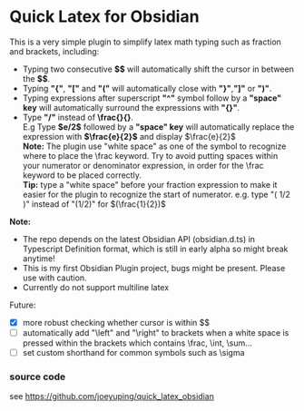 # Quick Latex for Obsidian

This is a very simple plugin to simplify latex math typing such as fraction and brackets, including:
* Typing two consecutive **\$\$** will automatically shift the cursor in between the **\$\$**.
* Typing **"{"**, **"["** and **"("** will automatically close with **"}"**,**"]"** or **")"**.
* Typing expressions after superscript **"^"** symbol follow by a **"space" key** will automatically surround the expressions with **"{}"**.
* Type **"/"** instead of **\frac{}{}**.  
  E.g Type **\$e/2\$** followed by a **"space" key** will automatically replace the expression with **\$\frac{e}{2}\$** and display $\frac{e}{2}$  
  **Note:** The plugin use "white space" as one of the symbol to recognize where to place the \frac keyword. Try to avoid putting spaces within your numerator or denominator expression, in order for the \frac keyword to be placed correctly.  
  **Tip:** type a "white space" before your fraction expression to make it easier for the plugin to recognize the start of numerator. e.g. type "( 1/2 )" instead of "(1/2)" for $(\frac{1}{2})$

**Note:**
* The repo depends on the latest Obsidian API (obsidian.d.ts) in Typescript Definition format, which is still in early alpha so might break anytime!
* This is my first Obsidian Plugin project, bugs might be present. Please use with caution.
* Currently do not support multiline latex

Future:
- [X] more robust checking whether cursor is within $$
- [ ] automatically add "\left" and "\right" to brackets when a white space is pressed within the brackets which contains \frac, \int, \sum...
- [ ] set custom shorthand for common symbols such as \sigma

### source code
see https://github.com/joeyuping/quick_latex_obsidian